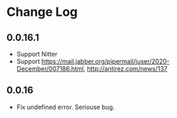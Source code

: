 # Change Log


## 0.0.16.1

- Support Nitter
- Support https://mail.jabber.org/pipermail/juser/2020-December/007186.html, http://antirez.com/news/137

## 0.0.16

- Fix undefined error. Seriouse bug.
